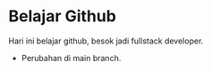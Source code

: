 # Belajar Github
Hari ini belajar github, besok jadi fullstack developer.

* Perubahan di main branch.
